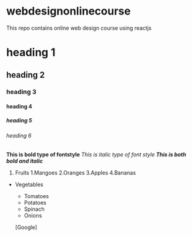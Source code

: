 # webdesignonlinecourse
This repo contains online web design course using reactjs
# heading 1
## heading 2
### heading 3
#### heading 4
##### heading 5
###### heading 6
 
**This is bold type of fontstyle**
*This is italic type of font style*
***This is both bold and italic***

1. Fruits
     1.Mangoes
     2.Oranges
     3.Apples
     4.Bananas
    
* Vegetables
   * Tomatoes
   * Potatoes
   * Spinach
   * Onions
   
   
  [Google]
